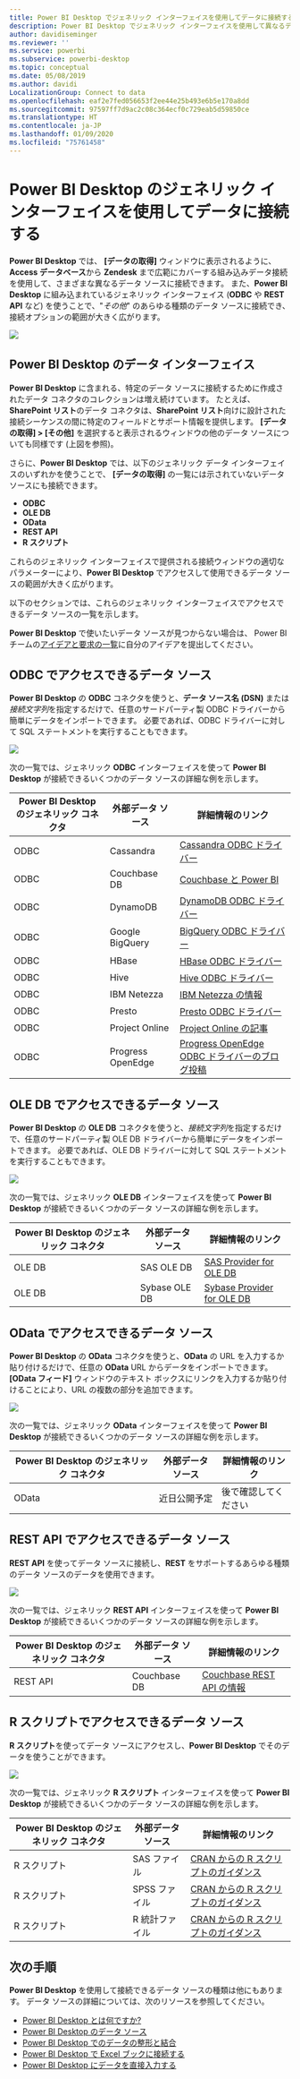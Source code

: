 ```yaml
---
title: Power BI Desktop でジェネリック インターフェイスを使用してデータに接続する
description: Power BI Desktop でジェネリック インターフェイスを使用して異なるデータ ソースに接続する方法を説明します
author: davidiseminger
ms.reviewer: ''
ms.service: powerbi
ms.subservice: powerbi-desktop
ms.topic: conceptual
ms.date: 05/08/2019
ms.author: davidi
LocalizationGroup: Connect to data
ms.openlocfilehash: eaf2e7fed056653f2ee44e25b493e6b5e170a8dd
ms.sourcegitcommit: 97597ff7d9ac2c08c364ecf0c729eab5d59850ce
ms.translationtype: HT
ms.contentlocale: ja-JP
ms.lasthandoff: 01/09/2020
ms.locfileid: "75761458"
---
```

# <a name="connect-to-data-by-using-power-bi-desktop-generic-interfaces"></a>Power BI Desktop のジェネリック インターフェイスを使用してデータに接続する 

**Power BI Desktop** では、 **[データの取得]** ウィンドウに表示されるように、**Access データベース**から **Zendesk** まで広範にカバーする組み込みデータ接続を使用して、さまざまな異なるデータ ソースに接続できます。 また、**Power BI Desktop** に組み込まれているジェネリック インターフェイス (**ODBC** や **REST API** など) を使うことで、"*その他*" のあらゆる種類のデータ ソースに接続でき、接続オプションの範囲が大きく広がります。

![](media/desktop-connect-using-generic-interfaces/generic-data-interfaces_1.png)

## <a name="power-bi-desktop-data-interfaces"></a>Power BI Desktop のデータ インターフェイス
**Power BI Desktop** に含まれる、特定のデータ ソースに接続するために作成されたデータ コネクタのコレクションは増え続けています。 たとえば、**SharePoint リスト**のデータ コネクタは、**SharePoint リスト**向けに設計された接続シーケンスの間に特定のフィールドとサポート情報を提供します。 **[データの取得] > [その他]** を選択すると表示されるウィンドウの他のデータ ソースについても同様です (上図を参照)。

さらに、**Power BI Desktop** では、以下のジェネリック データ インターフェイスのいずれかを使うことで、 **[データの取得]** の一覧には示されていないデータ ソースにも接続できます。

* **ODBC**
* **OLE DB**
* **OData**
* **REST API**
* **R スクリプト**

これらのジェネリック インターフェイスで提供される接続ウィンドウの適切なパラメーターにより、**Power BI Desktop** でアクセスして使用できるデータ ソースの範囲が大きく広がります。

以下のセクションでは、これらのジェネリック インターフェイスでアクセスできるデータ ソースの一覧を示します。

**Power BI Desktop** で使いたいデータ ソースが見つからない場合は、 Power BI チームの[アイデアと要求の一覧](https://ideas.powerbi.com/)に自分のアイデアを提出してください。

## <a name="data-sources-accessible-through-odbc"></a>ODBC でアクセスできるデータ ソース
**Power BI Desktop** の **ODBC** コネクタを使うと、**データ ソース名 (DSN)** または*接続文字列*を指定するだけで、任意のサードパーティ製 ODBC ドライバーから簡単にデータをインポートできます。 必要であれば、ODBC ドライバーに対して SQL ステートメントを実行することもできます。

![](media/desktop-connect-using-generic-interfaces/generic-data-interfaces_2.png)

次の一覧では、ジェネリック **ODBC** インターフェイスを使って **Power BI Desktop** が接続できるいくつかのデータ ソースの詳細な例を示します。

| Power BI Desktop のジェネリック コネクタ | 外部データ ソース | 詳細情報のリンク |
| --- | --- | --- |
| ODBC |Cassandra |[Cassandra ODBC ドライバー](https://www.simba.com/drivers/cassandra-odbc-jdbc/) |
| ODBC |Couchbase DB |[Couchbase と Power BI](https://powerbi.microsoft.com/blog/visualizing-data-from-couchbase-server-v4-using-power-bi/) |
| ODBC |DynamoDB |[DynamoDB ODBC ドライバー](https://www.simba.com/drivers/dynamodb-odbc-jdbc/) |
| ODBC |Google BigQuery |[BigQuery ODBC ドライバー](https://www.simba.com/drivers/bigquery-odbc-jdbc/) |
| ODBC |HBase |[HBase ODBC ドライバー](https://www.simba.com/drivers/hbase-odbc-jdbc/) |
| ODBC |Hive |[Hive ODBC ドライバー](https://www.simba.com/drivers/hive-odbc-jdbc/) |
| ODBC |IBM Netezza |[IBM Netezza の情報](https://www.ibm.com/support/knowledgecenter/SSULQD_7.2.1/com.ibm.nz.datacon.doc/c_datacon_plg_overview.html) |
| ODBC |Presto |[Presto ODBC ドライバー](https://www.simba.com/drivers/presto-odbc-jdbc/) |
| ODBC |Project Online |[Project Online の記事](desktop-project-online-connect-to-data.md) |
| ODBC |Progress OpenEdge |[Progress OpenEdge ODBC ドライバーのブログ投稿](https://www.progress.com/blogs/connect-microsoft-power-bi-to-openedge-via-odbc-driver) |

## <a name="data-sources-accessible-through-ole-db"></a>OLE DB でアクセスできるデータ ソース
**Power BI Desktop** の **OLE DB** コネクタを使うと、*接続文字列*を指定するだけで、任意のサードパーティ製 OLE DB ドライバーから簡単にデータをインポートできます。 必要であれば、OLE DB ドライバーに対して SQL ステートメントを実行することもできます。

![](media/desktop-connect-using-generic-interfaces/generic-data-interfaces_3.png)

次の一覧では、ジェネリック **OLE DB** インターフェイスを使って **Power BI Desktop** が接続できるいくつかのデータ ソースの詳細な例を示します。

| Power BI Desktop のジェネリック コネクタ | 外部データ ソース | 詳細情報のリンク |
| --- | --- | --- |
| OLE DB |SAS OLE DB |[SAS Provider for OLE DB](https://support.sas.com/downloads/package.htm?pid=648) |
| OLE DB |Sybase OLE DB |[Sybase Provider for OLE DB](http://infocenter.sybase.com/help/index.jsp?topic=/com.sybase.infocenter.dc35888.1550/doc/html/jon1256941734395.html) |

## <a name="data-sources-accessible-through-odata"></a>OData でアクセスできるデータ ソース
**Power BI Desktop** の **OData** コネクタを使うと、**OData** の URL を入力するか貼り付けるだけで、任意の **OData** URL からデータをインポートできます。 **[OData フィード]** ウィンドウのテキスト ボックスにリンクを入力するか貼り付けることにより、URL の複数の部分を追加できます。

![](media/desktop-connect-using-generic-interfaces/generic-data-interfaces_4.png)

次の一覧では、ジェネリック **OData** インターフェイスを使って **Power BI Desktop** が接続できるいくつかのデータ ソースの詳細な例を示します。

| Power BI Desktop のジェネリック コネクタ | 外部データ ソース | 詳細情報のリンク |
| --- | --- | --- |
| OData |近日公開予定 |後で確認してください |

## <a name="data-sources-accessible-through-rest-apis"></a>REST API でアクセスできるデータ ソース
**REST API** を使ってデータ ソースに接続し、**REST** をサポートするあらゆる種類のデータ ソースのデータを使用できます。

![](media/desktop-connect-using-generic-interfaces/generic-data-interfaces_5.png)

次の一覧では、ジェネリック **REST API** インターフェイスを使って **Power BI Desktop** が接続できるいくつかのデータ ソースの詳細な例を示します。

| Power BI Desktop のジェネリック コネクタ | 外部データ ソース | 詳細情報のリンク |
| --- | --- | --- |
| REST API |Couchbase DB |[Couchbase REST API の情報](https://powerbi.microsoft.com/blog/visualizing-data-from-couchbase-server-v4-using-power-bi/) |

## <a name="data-sources-accessible-through-r-script"></a>R スクリプトでアクセスできるデータ ソース
**R スクリプト**を使ってデータ ソースにアクセスし、**Power BI Desktop** でそのデータを使うことができます。

![](media/desktop-connect-using-generic-interfaces/r-scripts-2.png)

次の一覧では、ジェネリック **R スクリプト** インターフェイスを使って **Power BI Desktop** が接続できるいくつかのデータ ソースの詳細な例を示します。

| Power BI Desktop のジェネリック コネクタ | 外部データ ソース | 詳細情報のリンク |
| --- | --- | --- |
| R スクリプト |SAS ファイル |[CRAN からの R スクリプトのガイダンス](https://cran.r-project.org/doc/manuals/R-data.html) |
| R スクリプト |SPSS ファイル |[CRAN からの R スクリプトのガイダンス](https://cran.r-project.org/doc/manuals/R-data.html) |
| R スクリプト |R 統計ファイル |[CRAN からの R スクリプトのガイダンス](https://cran.r-project.org/doc/manuals/R-data.html) |

## <a name="next-steps"></a>次の手順
**Power BI Desktop** を使用して接続できるデータ ソースの種類は他にもあります。 データ ソースの詳細については、次のリソースを参照してください。

* [Power BI Desktop とは何ですか?](desktop-what-is-desktop.md)
* [Power BI Desktop のデータ ソース](desktop-data-sources.md)
* [Power BI Desktop でのデータの整形と結合](desktop-shape-and-combine-data.md)
* [Power BI Desktop で Excel ブックに接続する](desktop-connect-excel.md)   
* [Power BI Desktop にデータを直接入力する](desktop-enter-data-directly-into-desktop.md)   

